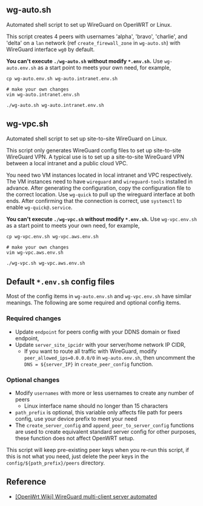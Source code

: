 ## wg-auto.sh

Automated shell script to set up WireGuard on OpenWRT or Linux.

This script creates 4 peers with usernames 'alpha', 'bravo', 'charlie', and 'delta' on a `lan` network (ref `create_firewall_zone` in `wg-auto.sh`) with WireGuard interface `wg0` by default.

**You can't execute `./wg-auto.sh` without modify `*.env.sh`.** Use `wg-auto.env.sh` as a start point to meets your own need, for example,

```shell
cp wg-auto.env.sh wg-auto.intranet.env.sh

# make your own changes
vim wg-auto.intranet.env.sh

./wg-auto.sh wg-auto.intranet.env.sh
```

## wg-vpc.sh

Automated shell script to set up site-to-site WireGuard on Linux.

This script only generates WireGuard config files to set up site-to-site WireGuard VPN. A typical use is to set up a site-to-site WireGuard VPN between a local intranet and a public cloud VPC.

You need two VM instances located in local intranet and VPC respectively. The VM instances need to have `wireguard` and `wireguard-tools` installed in advance. After generating the configuration, copy the configuration file to the correct location. Use `wg-quick` to pull up the wireguard interface at both ends. After confirming that the connection is correct, use `systemctl` to enable `wg-quick@.service`.

**You can't execute `./wg-vpc.sh` without modify `*.env.sh`.** Use `wg-vpc.env.sh` as a start point to meets your own need, for example,

```shell
cp wg-vpc.env.sh wg-vpc.aws.env.sh

# make your own changes
vim wg-vpc.aws.env.sh

./wg-vpc.sh wg-vpc.aws.env.sh
```

## Default `*.env.sh` config files

Most of the config items in `wg-auto.env.sh` and `wg-vpc.env.sh` have similar meanings. The following are some required and optional config items.

### Required changes

- Update `endpoint` for peers config with your DDNS domain or fixed endpoint,
- Update `server_site_ipcidr` with your server/home network IP CIDR,
  - If you want to route all traffic with WireGuard, modify `peer_allowed_ips=0.0.0.0/0` in `wg-auto.env.sh`, then uncomment the `DNS = ${server_IP}` in `create_peer_config` function.

### Optional changes

- Modify `usernames` with more or less usernames to create any number of peers
  - Linux interface name should no longer than 15 characters
- `path_prefix` is optional, this variable only affects file path for peers config, use your device prefix to meet your need
- The `create_server_config` and `append_peer_to_server_config` functions are used to create equivalent standard server config for other purposes, these function does not affect OpenWRT setup.

This script will keep pre-existing peer keys when you re-run this script, if this is not what you need, just delete the peer keys in the `config/${path_prefix}/peers` directory.

## Reference

- [[OpenWrt Wiki] WireGuard multi-client server automated](https://openwrt.org/docs/guide-user/services/vpn/wireguard/automated)
